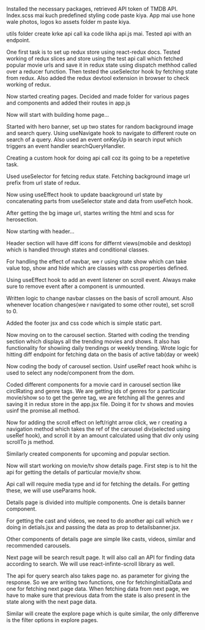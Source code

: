 Installed the necessary packages, retrieved API token of TMDB API. Index.scss mai kuch predefined styling code paste kiya. App mai use hone wale photos, logos ko assets folder m paste kiya.

utils folder create krke api call ka code likha api.js mai. Tested api with an endpoint.

One first task is to set up redux store using react-redux docs. Tested working of redux slices and store using the test api call which fetched popular movie urls and save it in redux state using dispatch methhod called over a reducer function. Then tested the useSelector hook by fetching state from redux. Also added the redux devtool extension in browser to check working of redux.

Now started creating pages. Decided and made folder for various pages and components and added their routes in app.js

Now will start with building home page...

Started with hero banner, set up two states for random background image and search query. Using useNavigate hook to navigate to different route on search of a query. Also used an event onKeyUp in search input which triggers an event handler searchQueryHandler.

Creating a custom hook for doing api call coz its going to be a repetetive task.

Used useSelector for fetcing redux state. Fetching background image url prefix from url state of redux.

Now using useEffect hook to update baackground url state by concatenating parts from useSelector state and data from useFetch hook.

After getting the bg image url, startes writing the html and scss for herosection.

Now starting with header...

Header section will have diff icons for differnt views(mobile and desktop) which is handled through states and conditional classes.

For handling the effect of navbar, we r using state show which can take value top, show and hide which are classes with css properties defined.

Using useEffect hook to add an event listener on scroll event. Always make sure to remove event after a component is unmounted.

Written logic to change navbar classes on the basis of scroll amount. Also whenever location changes(we r navigated to some other route), set scroll to 0.

Added the footer jsx and css code which is simple static part.

Now moving on to the carousel section. Started with coding the trending section which displays all the trending movies and shows. It also has functionality for showiing daily trendings or weekly trending. Wrote logic for hitting diff endpoint for fetching data on the basis of active tab(day or week)

Now coding the body of carousel section. Usinf useRef react hook whihc is used to select any node/component from the dom.

Coded different components for a movie card in carousel section like circlRating and genre tags. We are getting ids of genres for a particular movie/show so to get the genre tag, we are fetching all the genres and saving it in redux store in the app.jsx file. Doing it for tv shows and movies usinf the promise.all method.

Now for adding the scroll effect on left/right arrow click, we r creating a navigation method which takes the ref of the carousel div(selected using useRef hook), and scroll it by an amount calculated using that div only using scrollTo js method.

Similarly created components for upcoming and popular section.

Now will start working on movie/tv show details page.
First step is to hit the api for getting the details of particular movie/tv show.

Api call will require media type and id for fetching the details. For getting these, we will use useParams hook.

Details page is divided into multiple components. One is details banner component.

For getting the cast and videos, we need to do another api call which we r doing in detials.jsx and passing the data as prop to detailsbanner.jsx.

Other components of details page are simple like casts, videos, similar and recommended carousels.

Next page will be search result page. It will also call an API for finding data according to search. We will use react-infinte-scroll library as well.

The api for query search also takes page no. as parameter for giving the response. So we are writing two functions, one for fetchingInitialData and one for fetching next page data. When fetching data from next page, we have to make sure that previous data from the state is also present in the state along with the next page data.

Similar will create the explore page which is quite similar, the only differenve is the filter options in explore pages.
